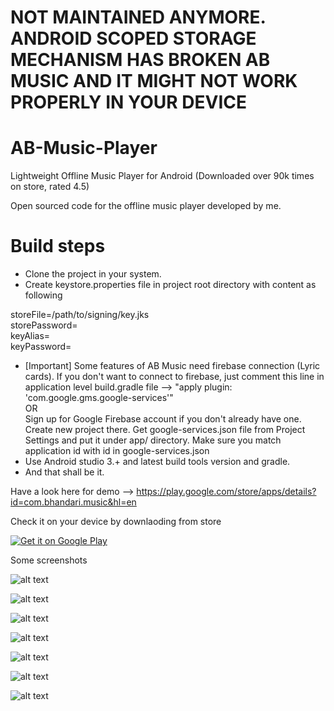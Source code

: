 # NOT MAINTAINED ANYMORE. ANDROID SCOPED STORAGE MECHANISM HAS BROKEN AB MUSIC AND IT MIGHT NOT WORK PROPERLY IN YOUR DEVICE #


# AB-Music-Player
Lightweight Offline Music Player for Android (Downloaded over 90k times on store, rated 4.5)

Open sourced code for the offline music player developed by me.

# Build steps

- Clone the project in your system.
- Create keystore.properties file in project root directory with content as following

storeFile=/path/to/signing/key.jks <br/>
storePassword=<insert keystore password> <br/>
keyAlias= <insert key alias> <br/>
keyPassword=<insert key password> <br/>

- [Important] Some features of AB Music need firebase connection (Lyric cards). If you don't want to connect to firebase, just comment this line in application level build.gradle file --> "apply plugin: 'com.google.gms.google-services'" <br/>
OR <br/>
Sign up for Google Firebase account if you don't already have one. Create new project there. Get google-services.json file from Project Settings and put it under app/ directory. Make sure you match application id with id in google-services.json 
- Use Android studio 3.+ and latest build tools version and gradle.
- And that shall be it.

Have a look here for demo --> https://play.google.com/store/apps/details?id=com.bhandari.music&hl=en

Check it on your device by downlaoding from store

<a href="https://play.google.com/store/apps/details?id=com.bhandari.music">
  <img alt="Get it on Google Play"
       src="https://developer.android.com/images/brand/en_generic_rgb_wo_45.png" />
</a>

Some screenshots

![alt text](https://user-images.githubusercontent.com/16557921/39107795-2d027a34-46e2-11e8-943c-baa7e44292e8.jpg)

![alt text](https://user-images.githubusercontent.com/16557921/36733117-96c1a4ee-1bf5-11e8-8212-23d8a5f51151.png)

![alt text](https://user-images.githubusercontent.com/16557921/36733121-9c2b61f4-1bf5-11e8-9d02-b25e7841ee14.png)

![alt text](https://user-images.githubusercontent.com/16557921/36733136-a3d05c66-1bf5-11e8-875a-073c72cc5268.png)

![alt text](https://user-images.githubusercontent.com/16557921/36733140-a8155ca4-1bf5-11e8-97a3-2ff92fd9cd2a.png)

![alt text](https://user-images.githubusercontent.com/16557921/36733101-8cc96044-1bf5-11e8-9970-9c6e900e5ace.png)

![alt text](https://user-images.githubusercontent.com/16557921/36733108-912d90d8-1bf5-11e8-95e2-62d17c8e7900.png)
